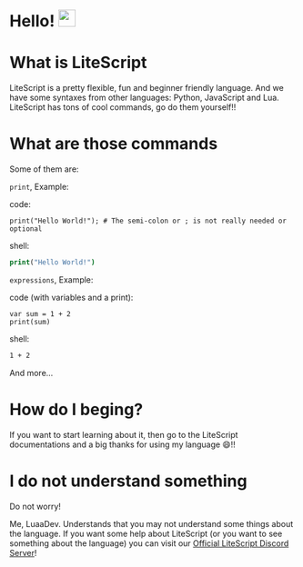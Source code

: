 # Hello! <img src="https://raw.githubusercontent.com/MartinHeinz/MartinHeinz/master/wave.gif" width="30px">
<p>

# What is LiteScript
LiteScript is a pretty flexible, fun and beginner friendly language. And we have some syntaxes from other languages: Python, JavaScript and Lua. LiteScript has tons of cool commands, go do them yourself!!

# What are those commands
Some of them are:

`print`, Example:

code:
```
print("Hello World!"); # The semi-colon or ; is not really needed or optional
```

shell:

```cmd
print("Hello World!")
```

`expressions`, Example:

code (with variables and a print):
```
var sum = 1 + 2
print(sum)
```

shell:
```cmd
1 + 2
```

And more...
<p>

# How do I beging?
<p>
If you want to start learning about it, then go to the LiteScript documentations and a big thanks for using my language 😄!!
</p>

# I do not understand something
<p>
Do not worry!

Me, LuaaDev. Understands that you may not understand some things about the language. If you want some help about LiteScript (or you want to see something about the language) you can visit our [Official LiteScript Discord Server](https://discord.gg/Hhwqce2xjS)!
</p>
